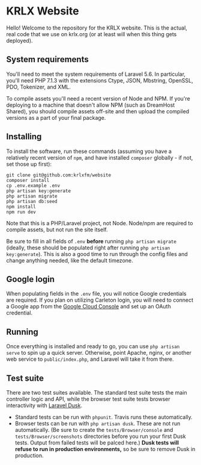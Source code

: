 # KRLX Website

Hello! Welcome to the repository for the KRLX website.
This is the actual, real code that we use on krlx.org (or at least will when this thing gets deployed).

## System requirements

You'll need to meet the system requirements of Laravel 5.6.
In particular, you'll need PHP 7.1.3 with the extensions Ctype, JSON, Mbstring, OpenSSL, PDO, Tokenizer, and XML.

To compile assets you'll need a recent version of Node and NPM.
If you're deploying to a machine that doesn't allow NPM (such as DreamHost Shared), you should compile assets off-site and then upload the compiled versions as a part of your final package.

## Installing

To install the software, run these commands (assuming you have a relatively recent version of `npm`, and have installed `composer` globally - if not, set those up first):

```
git clone git@github.com:krlxfm/website
composer install
cp .env.example .env
php artisan key:generate
php artisan migrate
php artisan db:seed
npm install
npm run dev
```

Note that this is a PHP/Laravel project, not Node. Node/npm are required to compile assets, but not run the site itself.

Be sure to fill in all fields of `.env` **before** running `php artisan migrate` (ideally, these should be populated right after running `php artisan key:generate`).
This is also a good time to run through the config files and change anything needed, like the default timezone.

## Google login

When populating fields in the `.env` file, you will notice Google credentials are required.
If you plan on utilizing Carleton login, you will need to connect a Google app from the [Google Cloud Console](console.developers.google.com) and set up an OAuth credential.

## Running

Once everything is installed and ready to go, you can use `php artisan serve` to spin up a quick server.
Otherwise, point Apache, nginx, or another web service to `public/index.php`, and Laravel will take it from there.

## Test suite

There are two test suites available.
The standard test suite tests the main controller logic and API, while the browser test suite tests browser interactivity with [Laravel Dusk](https://github.com/laravel/dusk).

- Standard tests can be run with `phpunit`. Travis runs these automatically.
- Browser tests can be run with `php artisan dusk`. These are not run automatically.
  (Be sure to create the `tests/Browser/console` and `tests/Browser/screenshots` directories before you run your first Dusk tests.
  Output from failed tests will be palced here.)
  **Dusk tests will refuse to run in production environments,** so be sure to remove Dusk in production.
